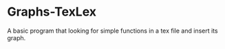 Graphs-TexLex
=============
A basic program that looking for simple functions in a tex file and insert its graph. 
